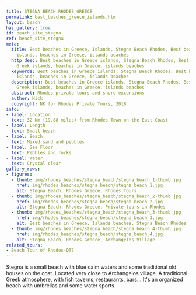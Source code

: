 ```yaml
---
title: STEGNA BEACH RHODES GREECE
permalink: best_beaches_greece_islands.htm
layout: beach
has_gallery: true
id: beach_site_stegna
ref: beach_site_stegna
meta:
  title: Best beaches in Greece, Islands, Stegna Beach Rhodes, Best beaches in Greek
    islands, beaches in Greece, islands beaches
  http_desc: Best beaches in Greece islands, Stegna Beach Rhodes, Best beaches in
    Greek islands, beaches in Greece, islands beaches
  keywords: Best beaches in Greece islands, Stegna Beach Rhodes, Best beaches in Greek
    islands, beaches in Greece, islands beaches
  description: Best beaches in Greece islands, Stegna Beach Rhodes, Best beaches in
    Greek islands, beaches in Greece, islands beaches
  abstract: Rhodes private tours and shore excursions
  author: Nick
  copyright: NK for Rhodes Private Tours, 2018
info:
- label: Location
  text: 32 Km (19,88 miles) from Rhodes Town on the East Coast
- label: Length
  text: Small beach
- label: Beach
  text: Mixed sand and pebbles
- label: Sea Floor
  text: Pebbles and rocks
- label: Water
  text: Crystal clear
gallery_rows:
- figures:
  - thumb: img/rhodes_beaches/stegna_beach/stegna_beach_1-thumb.jpg
    href: img/rhodes_beaches/stegna_beach/stegna_beach_1.jpg
    alt: Stegna Beach, Rhodes Greece, Rhodes Tours
  - thumb: img/rhodes_beaches/stegna_beach/stegna_beach_2-thumb.jpg
    href: img/rhodes_beaches/stegna_beach/stegna_beach_2.jpg
    alt: Stegna Beach, Rhodes Greece, Private tours in Rhodes
  - thumb: img/rhodes_beaches/stegna_beach/stegna_beach_3-thumb.jpg
    href: img/rhodes_beaches/stegna_beach/stegna_beach_3.jpg
    alt: Best beaches in Greece, Islands beaches, Stegna Beach Rhodes
  - thumb: img/rhodes_beaches/stegna_beach/stegna_beach_4-thumb.jpg
    href: img/rhodes_beaches/stegna_beach/stegna_beach_4.jpg
    alt: Stegna Beach, Rhodes Greece, Archangelos Village
related_tours:
- Beach Tour of Rhodes-DT7
---
```


Stegna is a small beach with blue calm waters and some traditional old houses on the cost. Located very close to Archangelos village. A traditional Greek atmosphere, with fish taverns, restaurants, bars... It's an organized beach with umbrellas and some water sports.